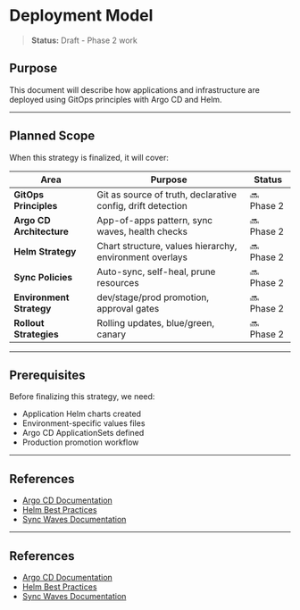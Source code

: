 # Deployment Model

> **Status:** Draft - Phase 2 work

## Purpose

This document will describe how applications and infrastructure are deployed using GitOps principles with Argo CD and Helm.

---

## Planned Scope

When this strategy is finalized, it will cover:

| Area | Purpose | Status |
|------|---------|--------|
| **GitOps Principles** | Git as source of truth, declarative config, drift detection | 🔜 Phase 2 |
| **Argo CD Architecture** | App-of-apps pattern, sync waves, health checks | 🔜 Phase 2 |
| **Helm Strategy** | Chart structure, values hierarchy, environment overlays | 🔜 Phase 2 |
| **Sync Policies** | Auto-sync, self-heal, prune resources | 🔜 Phase 2 |
| **Environment Strategy** | dev/stage/prod promotion, approval gates | 🔜 Phase 2 |
| **Rollout Strategies** | Rolling updates, blue/green, canary | 🔜 Phase 2 |

---

## Prerequisites

Before finalizing this strategy, we need:

- Application Helm charts created
- Environment-specific values files
- Argo CD ApplicationSets defined
- Production promotion workflow

---

## References

- [Argo CD Documentation](https://argo-cd.readthedocs.io/)
- [Helm Best Practices](https://helm.sh/docs/chart_best_practices/)
- [Sync Waves Documentation](https://argo-cd.readthedocs.io/en/stable/user-guide/sync-waves/)


---

## References

- [Argo CD Documentation](https://argo-cd.readthedocs.io/)
- [Helm Best Practices](https://helm.sh/docs/chart_best_practices/)
- [Sync Waves Documentation](https://argo-cd.readthedocs.io/en/stable/user-guide/sync-waves/)
